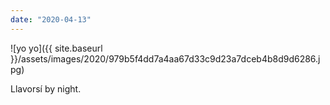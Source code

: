 ```yaml
---
date: "2020-04-13"
---
```


![yo yo]({{ site.baseurl }}/assets/images/2020/979b5f4dd7a4aa67d33c9d23a7dceb4b8d9d6286.jpg)

Llavorsí by night.
